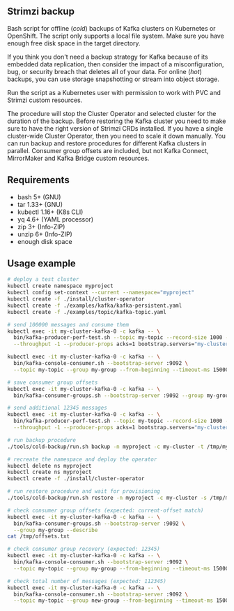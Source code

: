 ## Strimzi backup

Bash script for offline (_cold_) backups of Kafka clusters on Kubernetes or OpenShift. The script only supports a local file system. Make sure you have enough free disk space in the target directory.

If you think you don't need a backup strategy for Kafka because of its embedded data replication, then consider the impact of a misconfiguration, bug, or security breach that deletes all of your data. For online (_hot_) backups, you can use storage snapshotting or stream into object storage.

Run the script as a Kubernetes user with permission to work with PVC and Strimzi custom resources. 

The procedure will stop the Cluster Operator and selected cluster for the duration of the backup. Before restoring the Kafka cluster you need to make sure to have the right version of Strimzi CRDs installed. If you have a single cluster-wide Cluster Operator, then you need to scale it down manually. You can run backup and restore procedures for different Kafka clusters in parallel. Consumer group offsets are included, but not Kafka Connect, MirrorMaker and Kafka Bridge custom resources.

## Requirements

- bash 5+ (GNU)
- tar 1.33+ (GNU)
- kubectl 1.16+ (K8s CLI)
- yq 4.6+ (YAML processor)
- zip 3+ (Info-ZIP)
- unzip 6+ (Info-ZIP)
- enough disk space

## Usage example

```sh
# deploy a test cluster
kubectl create namespace myproject
kubectl config set-context --current --namespace="myproject"
kubectl create -f ./install/cluster-operator
kubectl create -f ./examples/kafka/kafka-persistent.yaml
kubectl create -f ./examples/topic/kafka-topic.yaml

# send 100000 messages and consume them
kubectl exec -it my-cluster-kafka-0 -c kafka -- \
  bin/kafka-producer-perf-test.sh --topic my-topic --record-size 1000 --num-records 100000 \
  --throughput -1 --producer-props acks=1 bootstrap.servers="my-cluster-kafka-bootstrap:9092"

kubectl exec -it my-cluster-kafka-0 -c kafka -- \
  bin/kafka-console-consumer.sh --bootstrap-server :9092 \
  --topic my-topic --group my-group --from-beginning --timeout-ms 15000

# save consumer group offsets
kubectl exec -it my-cluster-kafka-0 -c kafka -- \
  bin/kafka-consumer-groups.sh --bootstrap-server :9092 --group my-group --describe > /tmp/offsets.txt

# send additional 12345 messages
kubectl exec -it my-cluster-kafka-0 -c kafka -- \
  bin/kafka-producer-perf-test.sh --topic my-topic --record-size 1000 --num-records 12345 \
  --throughput -1 --producer-props acks=1 bootstrap.servers="my-cluster-kafka-bootstrap:9092"

# run backup procedure
./tools/cold-backup/run.sh backup -n myproject -c my-cluster -t /tmp/my-cluster.zip

# recreate the namespace and deploy the operator
kubectl delete ns myproject
kubectl create ns myproject
kubectl create -f ./install/cluster-operator

# run restore procedure and wait for provisioning
./tools/cold-backup/run.sh restore -n myproject -c my-cluster -s /tmp/my-cluster.zip

# check consumer group offsets (expected: current-offset match)
kubectl exec -it my-cluster-kafka-0 -c kafka -- \
  bin/kafka-consumer-groups.sh --bootstrap-server :9092 \
  --group my-group --describe
cat /tmp/offsets.txt

# check consumer group recovery (expected: 12345)
kubectl exec -it my-cluster-kafka-0 -c kafka -- \
  bin/kafka-console-consumer.sh --bootstrap-server :9092 \
  --topic my-topic --group my-group --from-beginning --timeout-ms 15000

# check total number of messages (expected: 112345)
kubectl exec -it my-cluster-kafka-0 -c kafka -- \
  bin/kafka-console-consumer.sh --bootstrap-server :9092 \
  --topic my-topic --group new-group --from-beginning --timeout-ms 15000
```
